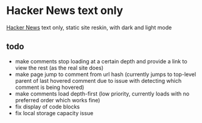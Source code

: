 # Hacker News text only

[Hacker News](https://news.ycombinator.com/) text only, static site reskin, with dark and light mode

## todo

- make comments stop loading at a certain depth and provide a link to view the rest (as the real site does)
- make page jump to comment from url hash (currently jumps to top-level parent of last hovered comment due to issue with detecting which comment is being hovered)
- make comments load depth-first (low priority, currently loads with no preferred order which works fine)
- fix display of code blocks
- fix local storage capacity issue
